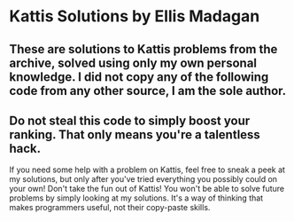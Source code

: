 # Kattis Solutions by Ellis Madagan

## These are solutions to Kattis problems from the archive, solved using only my own personal knowledge. I did not copy any of the following code from any other source, I am the sole author.

## Do not steal this code to simply boost your ranking. That only means you're a talentless hack.
If you need some help with a problem on Kattis, feel free to sneak a peek at my solutions, but only after you've tried everything you possibly could on your own! Don't take the fun out of Kattis! You won't be able to solve future problems by simply looking at my solutions. It's a way of thinking that makes programmers useful, not their copy-paste skills.
